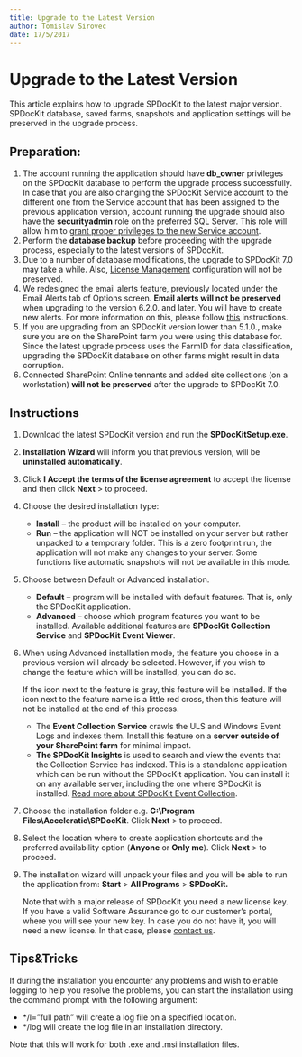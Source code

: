 ```yaml
---
title: Upgrade to the Latest Version
author: Tomislav Sirovec      
date: 17/5/2017 
---
```


# Upgrade to the Latest Version

This article explains how to upgrade SPDocKit to the latest major version. SPDocKit database, saved farms, snapshots and application settings will be preserved in the upgrade process.

## Preparation:
1. The account running the application should have __db_owner__ privileges on the SPDocKit database to perform the upgrade process successfully. In case that you are also changing the SPDocKit Service account to the different one from the Service account that has been assigned to the previous application version, account running the upgrade should also have the __securityadmin__ role on the preferred SQL Server. This role will allow him to [grant proper privileges to the new Service account](#internal/requirements/sharepoint-on-premises-user-permission-requirements/).
2. Perform the __database backup__ before proceeding with the upgrade process, especially to the latest versions of SPDocKit.
3. Due to a number of database modifications, the upgrade to SPDocKit 7.0 may take a while. Also, [License Management](#internal/get-to-know-spdockit/backstage-screen/license-management/) configuration will not be preserved.
4. We redesigned the email alerts feature, previously located under the Email Alerts tab of Options screen. __Email alerts will not be preserved__ when upgrading to the version 6.2.0. and later. You will have to create new alerts. For more information on this, please follow [this](#internal/get-to-know-spdockit/backstage-screen/options-wizard#email-alerts)  instructions.
5. If you are upgrading from an SPDocKit version lower than 5.1.0., make sure you are on the SharePoint farm you were using this database for. Since the latest upgrade process uses the FarmID for data classification, upgrading the SPDocKit database on other farms might result in data corruption.
6. Connected SharePoint Online tennants and added site collections (on a workstation) __will not be preserved__ after the upgrade to SPDocKit 7.0.

## Instructions
1. Download the latest SPDocKit version and run the __SPDocKitSetup.exe__.
2. __Installation Wizard__ will inform you that previous version, will be __uninstalled automatically__.
3. Click __I Accept the terms of the license agreement__ to accept the license and then click __Next__ > to proceed.
4. Choose the desired installation type:
    * __Install__ – the product will be installed on your computer.
    * __Run__ – the application will NOT be installed on your server but rather unpacked to a temporary folder. This is a zero footprint run, the application will not make any changes to your server. Some functions like automatic snapshots will not be available in this mode.
5. Choose between Default or Advanced installation. 
    * __Default__ – program will be installed with default features. That is, only the SPDocKit application.
    * __Advanced__ – choose which program features you want to be installed. Available additional features are __SPDocKit Collection Service__ and __SPDocKit Event Viewer__.
6. When using Advanced installation mode, the feature you choose in a previous version will already be selected. However, if you wish to change the feature which will be installed, you can do so.
 
   If the icon next to the feature is gray, this feature will be installed. If the icon next to the feature name is a little red cross, then this feature will not be installed at the end of this process.

    * The __Event Collection Service__ crawls the ULS and Windows Event Logs and indexes them. Install this feature on a __server outside of your SharePoint farm__ for minimal impact.
    * __The SPDocKit Insights__ is used to search and view the events that the Collection Service has indexed. This is a standalone application which can be run without the SPDocKit application. You can install it on any available server, including the one where SPDocKit is installed. [Read more about SPDocKit Event Collection](#internal/get-to-know-spdockit/spdockit-insights).
7. Choose the installation folder e.g. __C:\Program Files\Acceleratio\SPDocKit__. Click __Next__ > to proceed.
8. Select the location where to create application shortcuts and the preferred availability option (__Anyone__ or __Only me__). Click __Next__ > to proceed.
9. The installation wizard will unpack your files and you will be able to run the application from: __Start__ > __All Programs__ > __SPDocKit.__

   Note that with a major release of SPDocKit you need a new license key. If you have a valid Software Assurance go to our customer’s portal, where you will see your new key. In case you do not have it, you will need a new license. In that case, please [contact us](https://www.spdockit.com/support/contact-us/).

## Tips&Tricks
If during the installation you encounter any problems and wish to enable logging to help you resolve the problems, you can start the installation using the command prompt with the following argument:
* */l=”full path” will create a log file on a specified location.
* */log will create the log file in an installation directory.

Note that this will work for both .exe and .msi installation files.
